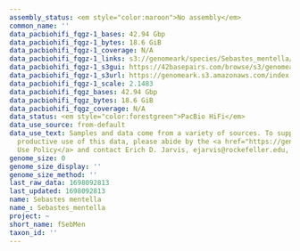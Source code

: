 ```yaml
---
assembly_status: <em style="color:maroon">No assembly</em>
common_name: ''
data_pacbiohifi_fqgz-1_bases: 42.94 Gbp
data_pacbiohifi_fqgz-1_bytes: 18.6 GiB
data_pacbiohifi_fqgz-1_coverage: N/A
data_pacbiohifi_fqgz-1_links: s3://genomeark/species/Sebastes_mentella/fSebMen1/genomic_data/pacbio_hifi/<br>
data_pacbiohifi_fqgz-1_s3gui: https://42basepairs.com/browse/s3/genomeark/species/Sebastes_mentella/fSebMen1/genomic_data/pacbio_hifi/
data_pacbiohifi_fqgz-1_s3url: https://genomeark.s3.amazonaws.com/index.html?prefix=species/Sebastes_mentella/fSebMen1/genomic_data/pacbio_hifi/
data_pacbiohifi_fqgz-1_scale: 2.1483
data_pacbiohifi_fqgz_bases: 42.94 Gbp
data_pacbiohifi_fqgz_bytes: 18.6 GiB
data_pacbiohifi_fqgz_coverage: N/A
data_status: <em style="color:forestgreen">PacBio HiFi</em>
data_use_source: from-default
data_use_text: Samples and data come from a variety of sources. To support fair and
  productive use of this data, please abide by the <a href="https://genome10k.soe.ucsc.edu/data-use-policies/">Data
  Use Policy</a> and contact Erich D. Jarvis, ejarvis@rockefeller.edu, with any questions.
genome_size: 0
genome_size_display: ''
genome_size_method: ''
last_raw_data: 1698092813
last_updated: 1698092813
name: Sebastes mentella
name_: Sebastes_mentella
project: ~
short_name: fSebMen
taxon_id: ''
---
```

